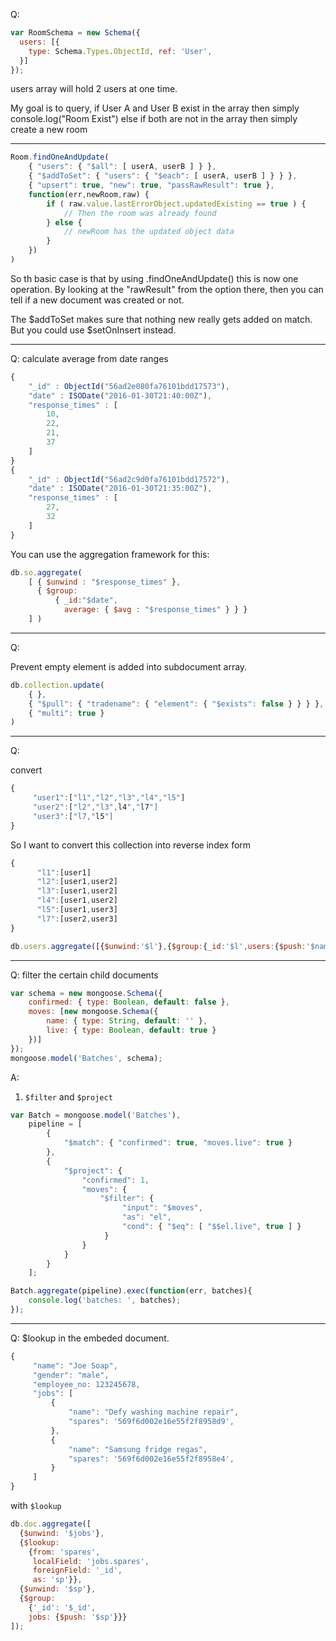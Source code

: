 Q: 

```js
var RoomSchema = new Schema({
  users: [{
    type: Schema.Types.ObjectId, ref: 'User',
  }]
});
```

users array will hold 2 users at one time.

My goal is to query,
if User A and User B exist in the array then simply console.log("Room Exist") else if both are not in the array then simply 
create a new room

--------------------------------------------

```js
Room.findOneAndUpdate(
    { "users": { "$all": [ userA, userB ] } },
    { "$addToSet": { "users": { "$each": [ userA, userB ] } } },
    { "upsert": true, "new": true, "passRawResult": true },
    function(err,newRoom,raw) {
        if ( raw.value.lastErrorObject.updatedExisting == true ) {
            // Then the room was already found
        } else {
            // newRoom has the updated object data
        }
    })
)
```

So th basic case is that by using .findOneAndUpdate() this is now one operation. By looking at the "rawResult" from the option there,
then you can tell if a new document was created or not.

The $addToSet makes sure that nothing new really gets added on match. But you could use $setOnInsert instead.

-----------------------------------------

Q: calculate average from date ranges

```js
{
    "_id" : ObjectId("56ad2e080fa76101bdd17573"),
    "date" : ISODate("2016-01-30T21:40:00Z"),
    "response_times" : [
        10,
        22,
        21,
        37
    ]
}
{
    "_id" : ObjectId("56ad2c9d0fa76101bdd17572"),
    "date" : ISODate("2016-01-30T21:35:00Z"),
    "response_times" : [
        27,
        32
    ]
}
```

You can use the aggregation framework for this:

```js
db.so.aggregate( 
    [ { $unwind : "$response_times" }, 
      { $group: 
          { _id:"$date", 
            average: { $avg : "$response_times" } } } 
    ] )
```

------------------------------

Q:

 Prevent empty element is added into subdocument array.

```js 
db.collection.update(
    { },
    { "$pull": { "tradename": { "element": { "$exists": false } } } },
    { "multi": true }
)
```

----------------------------------------

Q:

convert 

```js
{
     "user1":["l1","l2","l3","l4","l5"]
     "user2":["l2","l3",l4","l7"]
     "user3":["l7,"l5"]
}
```

So I want to convert this collection into reverse index form

```js
{
      "l1":[user1]
      "l2":[user1,user2]
      "l3":[user1,user2]
      "l4":[user1,user2]
      "l5":[user1,user3]
      "l7":[user2,user3]
}
```

```js
db.users.aggregate([{$unwind:'$l'},{$group:{_id:'$l',users:{$push:'$name'}}}])
```

------------------------------------------------------

Q: filter the certain child documents

```js
var schema = new mongoose.Schema({
    confirmed: { type: Boolean, default: false },
    moves: [new mongoose.Schema({
        name: { type: String, default: '' },
        live: { type: Boolean, default: true }
    })]
});
mongoose.model('Batches', schema);
```

A: 

1. `$filter` and `$project`

```js
var Batch = mongoose.model('Batches'),
    pipeline = [
        {
            "$match": { "confirmed": true, "moves.live": true }
        },
        { 
            "$project": {
                "confirmed": 1,
                "moves": {
                    "$filter": {
                         "input": "$moves",
                         "as": "el",
                         "cond": { "$eq": [ "$$el.live", true ] }
                     }
                }
            }
        }
    ];

Batch.aggregate(pipeline).exec(function(err, batches){
    console.log('batches: ', batches);
});
```

----------------------------------------------

Q: $lookup in the embeded document.

```js
{
     "name": "Joe Soap",
     "gender": "male",
     "employee_no: 123245678,
     "jobs": [
         {
             "name": "Defy washing machine repair",
             "spares": '569f6d002e16e55f2f8958d9',
         },
         {
             "name": "Samsung fridge regas",
             "spares": '569f6d002e16e55f2f8958e4',
         }
     ]
}
```

with `$lookup`

```js
db.doc.aggregate([
  {$unwind: '$jobs'}, 
  {$lookup: 
    {from: 'spares', 
     localField: 'jobs.spares', 
     foreignField: '_id', 
     as: 'sp'}}, 
  {$unwind: '$sp'}, 
  {$group: 
    {'_id': '$_id', 
    jobs: {$push: '$sp'}}}
]);
```
